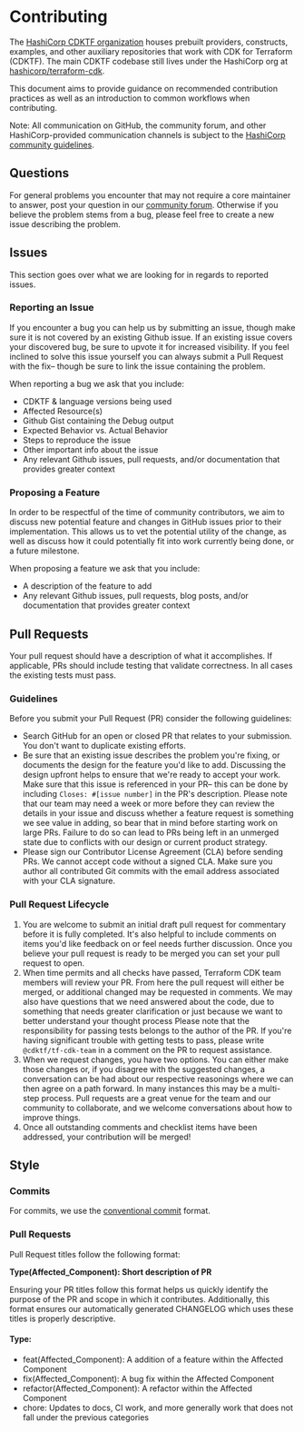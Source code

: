 # Contributing

The [HashiCorp CDKTF organization](https://github.com/cdktf) houses prebuilt providers, constructs, examples, and other auxiliary repositories that work with CDK for Terraform (CDKTF). The main CDKTF codebase still lives under the HashiCorp org at [hashicorp/terraform-cdk](https://github.com/hashicorp/terraform-cdk).

This document aims to provide guidance on recommended contribution practices as well as an introduction to common workflows when contributing.

Note: All communication on GitHub, the community forum, and other HashiCorp-provided communication channels is subject to the [HashiCorp community guidelines](https://www.hashicorp.com/community-guidelines).

## Questions

For general problems you encounter that may not require a core maintainer to answer, post your question in our [community forum](https://discuss.hashicorp.com/c/terraform-core/cdk-for-terraform/). Otherwise if you believe the problem stems from a bug, please feel free to create a new issue describing the problem.

## Issues

This section goes over what we are looking for in regards to reported issues.

### Reporting an Issue

If you encounter a bug you can help us by submitting an issue, though make sure it is not covered by an existing Github issue. If an existing issue covers your discovered bug, be sure to upvote it for increased visibility. If you feel inclined to solve this issue yourself you can always submit a Pull Request with the fix– though be sure to link the issue containing the problem.

When reporting a bug we ask that you include:

- CDKTF & language versions being used
- Affected Resource(s)
- Github Gist containing the Debug output
- Expected Behavior vs. Actual Behavior
- Steps to reproduce the issue
- Other important info about the issue
- Any relevant Github issues, pull requests, and/or documentation that provides greater context

### Proposing a Feature

In order to be respectful of the time of community contributors, we aim to discuss new potential feature and changes in GitHub issues prior to their implementation. This allows us to vet the potential utility of the change, as well as discuss how it could potentially fit into work currently being done, or a future milestone.

When proposing a feature we ask that you include:

- A description of the feature to add
- Any relevant Github issues, pull requests, blog posts, and/or documentation that provides greater context

## Pull Requests

Your pull request should have a description of what it accomplishes. If applicable, PRs should include testing that validate correctness. In all cases the existing tests must pass.

### Guidelines

Before you submit your Pull Request (PR) consider the following guidelines:

- Search GitHub for an open or closed PR that relates to your submission. You don't want to duplicate existing efforts.
- Be sure that an existing issue describes the problem you're fixing, or documents the design for the feature you'd like to add. Discussing the design upfront helps to ensure that we're ready to accept your work. Make sure that this issue is referenced in your PR– this can be done by including `Closes: #[issue number]` in the PR's description. Please note that our team may need a week or more before they can review the details in your issue and discuss whether a feature request is something we see value in adding, so bear that in mind before starting work on large PRs. Failure to do so can lead to PRs being left in an unmerged state due to conflicts with our design or current product strategy.
- Please sign our Contributor License Agreement (CLA) before sending PRs. We cannot accept code without a signed CLA. Make sure you author all contributed Git commits with the email address associated with your CLA signature.

### Pull Request Lifecycle

1. You are welcome to submit an initial draft pull request for commentary before it is fully completed. It's also helpful to include comments on items you'd like feedback on or feel needs further discussion. Once you believe your pull request is ready to be merged you can set your pull request to open.
2. When time permits and all checks have passed, Terraform CDK team members will review your PR. From here the pull request will either be merged, or additional changed may be requested in comments. We may also have questions that we need answered about the code, due to something that needs greater clarification or just because we want to better understand your thought process Please note that the responsibility for passing tests belongs to the author of the PR. If you're having significant trouble with getting tests to pass, please write `@cdktf/tf-cdk-team` in a comment on the PR to request assistance.
3. When we request changes, you have two options. You can either make those changes or, if you disagree with the suggested changes, a conversation can be had about our respective reasonings where we can then agree on a path forward. In many instances this may be a multi-step process. Pull requests are a great venue for the team and our community to collaborate, and we welcome conversations about how to improve things.
4. Once all outstanding comments and checklist items have been addressed, your contribution will be merged!

## Style

### Commits

For commits, we use the [conventional commit](https://www.conventionalcommits.org/en/v1.0.0/) format.

### Pull Requests

Pull Request titles follow the following format:

**Type(Affected_Component): Short description of PR**

Ensuring your PR titles follow this format helps us quickly identify the purpose of the PR and scope in which it contributes. Additionally, this format ensures our automatically generated CHANGELOG which uses these titles is properly descriptive.

#### Type:

- feat(Affected_Component): A addition of a feature within the Affected Component
- fix(Affected_Component): A bug fix within the Affected Component
- refactor(Affected_Component): A refactor within the Affected Component
- chore: Updates to docs, CI work, and more generally work that does not fall under the previous categories
